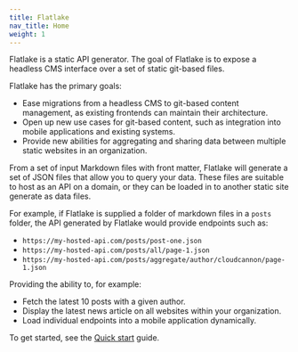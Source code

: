 ```yaml
---
title: Flatlake
nav_title: Home
weight: 1
---
```


Flatlake is a static API generator. The goal of Flatlake is to expose a headless CMS interface over a set of static git-based files.

Flatlake has the primary goals:

- Ease migrations from a headless CMS to git-based content management, as existing frontends can maintain their architecture.
- Open up new use cases for git-based content, such as integration into mobile applications and existing systems.
- Provide new abilities for aggregating and sharing data between multiple static websites in an organization.

From a set of input Markdown files with front matter, Flatlake will generate a set of JSON files that allow you to query your data. These files are suitable to host as an API on a domain, or they can be loaded in to another static site generate as data files.

For example, if Flatlake is supplied a folder of markdown files in a `posts` folder, the API generated by Flatlake would provide endpoints such as:

- `https://my-hosted-api.com/posts/post-one.json`
- `https://my-hosted-api.com/posts/all/page-1.json`
- `https://my-hosted-api.com/posts/aggregate/author/cloudcannon/page-1.json`

Providing the ability to, for example:

- Fetch the latest 10 posts with a given author.
- Display the latest news article on all websites within your organization.
- Load individual endpoints into a mobile application dynamically.

To get started, see the [Quick start](/docs/) guide.